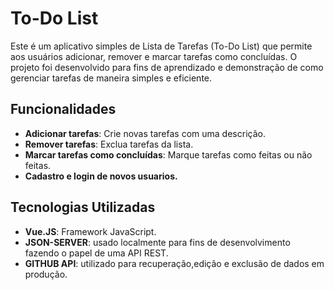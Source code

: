 # To-Do List

Este é um aplicativo simples de Lista de Tarefas (To-Do List) que permite aos usuários adicionar, remover e marcar tarefas como concluídas. O projeto foi desenvolvido para fins de aprendizado e demonstração de como gerenciar tarefas de maneira simples e eficiente.

## Funcionalidades

- **Adicionar tarefas**: Crie novas tarefas com uma descrição.
- **Remover tarefas**: Exclua tarefas da lista.
- **Marcar tarefas como concluídas**: Marque tarefas como feitas ou não feitas.
- **Cadastro e login de novos usuarios.**

## Tecnologias Utilizadas

- **Vue.JS**: Framework JavaScript.
- **JSON-SERVER**: usado localmente para fins de desenvolvimento fazendo o papel de uma API REST.
- **GITHUB API**: utilizado para recuperação,edição e exclusão de dados em produção.
